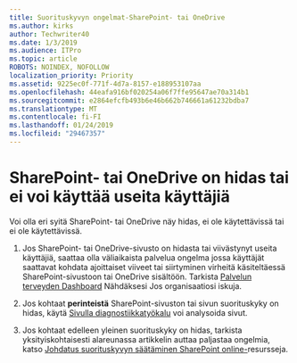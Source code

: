 ```yaml
---
title: Suorituskyvyn ongelmat-SharePoint- tai OneDrive
ms.author: kirks
author: Techwriter40
ms.date: 1/3/2019
ms.audience: ITPro
ms.topic: article
ROBOTS: NOINDEX, NOFOLLOW
localization_priority: Priority
ms.assetid: 9225ec0f-771f-4d7a-8157-e188953107aa
ms.openlocfilehash: 44eafa916bf020254a06f7ffe95647ae70a314b1
ms.sourcegitcommit: e2864efcfb493b6e46b662b746661a61232bdba7
ms.translationtype: MT
ms.contentlocale: fi-FI
ms.lasthandoff: 01/24/2019
ms.locfileid: "29467357"
---
```

# <a name="sharepoint-or-onedrive-slow-inaccessible-or-unavailable-for-multiple-users"></a>SharePoint- tai OneDrive on hidas tai ei voi käyttää useita käyttäjiä

Voi olla eri syitä SharePoint- tai OneDrive näy hidas, ei ole käytettävissä tai ei ole käytettävissä. 
  
1. Jos SharePoint- tai OneDrive-sivusto on hidasta tai viivästynyt useita käyttäjiä, saattaa olla väliaikaista palvelua ongelma jossa käyttäjät saattavat kohdata ajoittaiset viiveet tai siirtyminen virheitä käsiteltäessä SharePoint-sivustoon tai OneDrive sisältöön. Tarkista [Palvelun terveyden Dashboard](https://admin.microsoft.com/AdminPortal/Home#/servicehealth) Nähdäksesi Jos organisaatiosi iskuja. 
  
2. Jos kohtaat **perinteistä** SharePoint-sivuston tai sivun suorituskyky on hidas, käytä [Sivulla diagnostiikkatyökalu](https://aka.ms/perftool) voi analysoida sivut. 
  
3. Jos kohtaat edelleen yleinen suorituskyky on hidas, tarkista yksityiskohtaisesti alareunassa artikkelin auttaa paljastaa ongelmia, katso [Johdatus suorituskyvyn säätäminen SharePoint online-](https://go.microsoft.com/fwlink/?linkid=2024334)resursseja.
  

